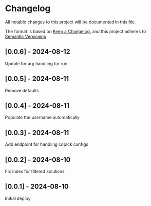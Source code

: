 # Changelog
All notable changes to this project will be documented in this file.

The format is based on [Keep a Changelog](https://keepachangelog.com/en/1.0.0/),
and this project adheres to [Semantic Versioning](https://semver.org/spec/v2.0.0.html).

## [0.0.6] - 2024-08-12
Update for arg handling for run

## [0.0.5] - 2024-08-11
Remove defaults

## [0.0.4] - 2024-08-11
Populate the username automatically

## [0.0.3] - 2024-08-11
Add endpoint for handling copick configs

## [0.0.2] - 2024-08-10
Fix index for filtered solutions

## [0.0.1] - 2024-08-10
Initial deploy
